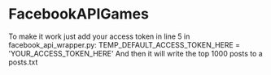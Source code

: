 # FacebookAPIGames

To make it work just add your access token in line 5 in facebook_api_wrapper.py:
TEMP_DEFAULT_ACCESS_TOKEN_HERE = 'YOUR_ACCESS_TOKEN_HERE'
And then it will write the top 1000 posts to a posts.txt